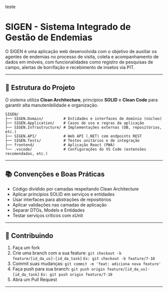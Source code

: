 teste
# SIGEN - Sistema Integrado de Gestão de Endemias

O SIGEN é uma aplicação web desenvolvida com o objetivo de auxiliar os agentes de endemias no processo de visita, coleta e acompanhamento de dados em imóveis, com funcionalidades como registro de pesquisas de campo, alertas de borrifação e recebimento de insetos via PIT.

---

## 📁 Estrutura do Projeto

O sistema utiliza **Clean Architecture**, princípios **SOLID** e **Clean Code** para garantir alta manutenibilidade e organização.

```
SIGEN/
├── SIGEN.Domain/         # Entidades e interfaces de domínio (núcleo)
├── SIGEN.Application/    # Casos de uso e regras da aplicação
├── SIGEN.Infrastructure/ # Implementações externas (DB, repositórios, etc.)
├── SIGEN.API/            # Web API (.NET) com endpoints REST
├── SIGEN.Tests/          # Testes unitários e de integração
├── frontend/             # Aplicação React (PWA)
└── .vscode/              # Configurações do VS Code (extensões recomendadas, etc.)
```

---

## 📚 Convenções e Boas Práticas

- Código dividido por camadas respeitando Clean Architecture
- Aplicar princípios SOLID em serviços e entidades
- Usar interfaces para abstrações de repositórios
- Aplicar validações nas camadas de aplicação
- Separar DTOs, Models e Entidades
- Testar serviços críticos com xUnit

---

## 🧠 Contribuindo

1. Faça um fork
2. Crie uma branch com a sua feature:
   `git checkout -b feature/[id_da_us]-[id_da_task]`
   `Ex: git checkout -b feature/7-10`
3. Commit suas mudanças:
   `git commit -m 'feat: adiciona nova feature'`
4. Faça push para sua branch:
   `git push origin feature/[id_da_us]-[id_da_task]`
   `Ex: git push origin feature/7-10`
5. Abra um Pull Request

---
